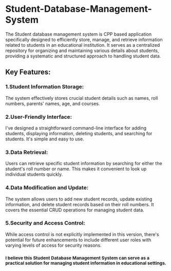 # Student-Database-Management-System
The Student database management system is CPP based application specifically designed to efficiently store, manage, and retrieve information related to students in an educational institution. It serves as a centralized repository for organizing and maintaining various details about students, providing a systematic and structured approach to handling student data.
## Key Features:
### 1.Student Information Storage:
The system effectively stores crucial student details such as names, roll numbers, parents' names, age, and courses.
### 2.User-Friendly Interface:
I've designed a straightforward command-line interface for adding students, displaying information, deleting students, and searching for students. It's simple and easy to use.
### 3.Data Retrieval:
Users can retrieve specific student information by searching for either the student's roll number or name. This makes it convenient to look up individual students quickly.
### 4.Data Modification and Update:
The system allows users to add new student records, update existing information, and delete student records based on their roll numbers. It covers the essential CRUD operations for managing student data.
### 5.Security and Access Control:
While access control is not explicitly implemented in this version, there's potential for future enhancements to include different user roles with varying levels of access for security reasons.


### <sub>I believe this Student Database Management System can serve as a practical solution for managing student information in educational settings.</sub>

